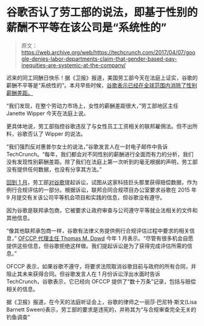 # 谷歌否认了劳工部的说法，即基于性别的薪酬不平等在该公司是“系统性的”

> 原文：<https://web.archive.org/web/https://techcrunch.com/2017/04/07/google-denies-labor-departments-claim-that-gender-based-pay-inequities-are-systemic-at-the-company/>

迟来的同工同酬日快乐！据《卫报》报道，美国劳工部今天在法庭上证实，谷歌的薪酬不平等是“系统性的”。本月早些时候，[谷歌表示已经在全球范围内消除了性别薪酬差距。](https://web.archive.org/web/20230325070530/https://twitter.com/Google/status/849247401110097920)

“我们发现，在整个劳动力市场上，女性的薪酬差距很大，”劳工部地区主任 Janette Wipper 今天在法庭上说。

更具体地说，劳工部指控谷歌违反了与女性员工工资相关的联邦雇佣法。但不出所料，谷歌否认了 Wipper 的说法。

“我们强烈反对惠普尔女士的说法，”谷歌发言人在一封电子邮件中告诉 TechCrunch。“每年，我们都会对不同性别的薪酬进行全面而有力的分析，我们没有发现性别薪酬差距。除了我们在法庭上第一次听到的毫无根据的声明，劳工部没有提供任何数据，也没有分享其方法。”

[回到 1 月](https://web.archive.org/web/20230325070530/https://techcrunch.com/2017/01/05/the-u-s-department-of-labor-is-suing-google-for-compensation-data/)，劳工部[对谷歌](https://web.archive.org/web/20230325070530/https://www.dol.gov/sites/default/files/newsroom/newsreleases/OFCCP20162406_0.pdf)提起诉讼，试图从这家科技巨头那里获得赔偿数据，作为例行合规评估的一部分。根据诉讼，联邦合同合规项目办公室要求谷歌在 2015 年 9 月提交有关该公司平等机会项目和实践的信息，但谷歌没有遵守。

因为谷歌是联邦承包商，它被要求让政府审查与公司遵守平等就业法相关的文件和其他信息。

“像其他联邦承包商一样，谷歌有法律义务提供例行合规评估过程中要求的相关信息，” [OFCCP 代理主任 Thomas M. Dowd](https://web.archive.org/web/20230325070530/https://www.dol.gov/ofccp/about/tomdowd_v2.htm) 今年 1 月表示。“尽管有很多机会自愿提供这些信息，但谷歌拒绝这样做。我们提起诉讼是为了获得完成评估所需的信息。”

OFCCP 表示，如果谷歌不遵守，将要求法院取消谷歌目前与政府的所有合同，并阻止其未来获得合同。但谷歌发言人在 1 月份诉讼浮出水面时告诉 TechCrunch，谷歌表示，它已经向 OFCCP 提供了“数十万条”记录，包括与赔偿相关的信息。

据《卫报》报道，在今天的法庭听证会上，谷歌的律师之一丽莎·巴尼特·斯文(Lisa Barnett Sween)表示，劳工部的要求是违宪的，并称其为“与合规审查完全无关的钓鱼调查”